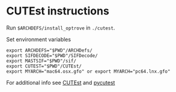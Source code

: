 # CUTEst instructions

Run `$ARCHDEFS/install_optrove` in `./cutest`.

Set environment variables

```
export ARCHDEFS="$PWD"/ARCHDefs/
export SIFDECODE="$PWD"/SIFDecode/
export MASTSIF="$PWD"/sif/
export CUTEST="$PWD"/CUTEst/
export MYARCH="mac64.osx.gfo" or export MYARCH="pc64.lnx.gfo"
```

For additional info see [CUTEst](https://github.com/ralna/CUTEst/wiki) and [pycutest](https://jfowkes.github.io/pycutest/_build/html/install.html)
